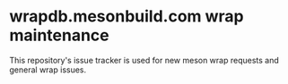 # wrapdb.mesonbuild.com wrap maintenance

This repository's issue tracker is used for new meson wrap requests and general wrap issues.
